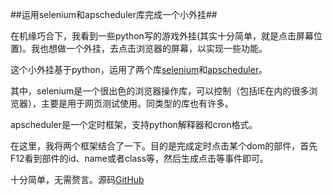 ##运用selenium和apscheduler库完成一个小外挂##

在机缘巧合下，我看到一些python写的游戏外挂(其实十分简单，就是点击屏幕位置)。我也想做一个外挂，去点击浏览器的屏幕，以实现一些功能。

这个小外挂基于python，运用了两个库[selenium](http://www.seleniumhq.org/)和[apscheduler](http://apscheduler.readthedocs.org/en/3.0/)。

其中，selenium是一个很出色的浏览器操作库，可以控制（包括IE在内的很多浏览器），主要是用于网页测试使用。同类型的库也有许多。

apscheduler是一个定时框架，支持python解释器和cron格式。

在这里，我将两个框架结合了一下。目的是完成定时点击某个dom的部件，首先F12看到部件的id、name或者class等，然后生成点击等事件即可。

十分简单，无需赘言。源码[GitHub](https://github.com/brandonxiang/SignIn2Work)

